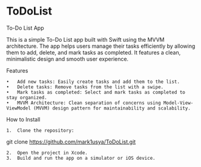 # ToDoList
To-Do List App

This is a simple To-Do List app built with Swift using the MVVM architecture. The app helps users manage their tasks efficiently by allowing them to add, delete, and mark tasks as completed. It features a clean, minimalistic design and smooth user experience.

Features

	•	Add new tasks: Easily create tasks and add them to the list.
	•	Delete tasks: Remove tasks from the list with a swipe.
	•	Mark tasks as completed: Select and mark tasks as completed to stay organized.
	•	MVVM Architecture: Clean separation of concerns using Model-View-ViewModel (MVVM) design pattern for maintainability and scalability.

How to Install

	1.	Clone the repository:

git clone https://github.com/mark1usya/ToDoList.git


	2.	Open the project in Xcode.
	3.	Build and run the app on a simulator or iOS device.


